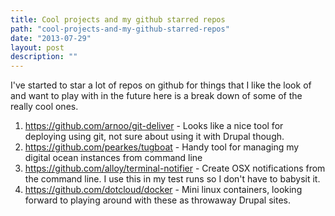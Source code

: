 ```yaml
---
title: Cool projects and my github starred repos
path: "cool-projects-and-my-github-starred-repos"
date: "2013-07-29"
layout: post
description: ""
---
```

I've started to star a lot of repos on github for things that I like the look of and want to play with in the future here is a break down of some of the really cool ones.

1. https://github.com/arnoo/git-deliver - Looks like a nice tool for deploying using git, not sure about using it with Drupal though.
2. https://github.com/pearkes/tugboat - Handy tool for managing my digital ocean instances from command line
3. https://github.com/alloy/terminal-notifier - Create OSX notifications from the command line. I use this in my test runs so I don't have to babysit it.
4. https://github.com/dotcloud/docker - Mini linux containers, looking forward to playing around with these as throwaway Drupal sites. 
